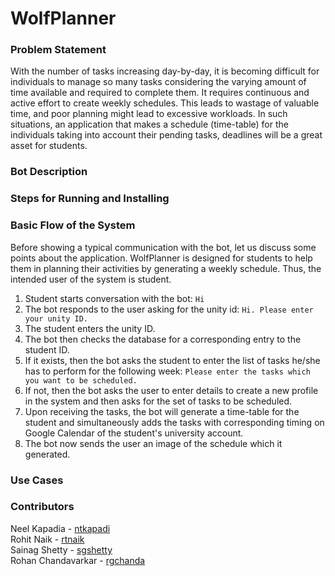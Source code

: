 # WolfPlanner
### Problem Statement
With the number of tasks increasing day-by-day, it is becoming difficult for individuals to manage so many tasks considering the varying amount of time available and required to complete them. It requires continuous and active effort to create weekly schedules. This leads to wastage of valuable time, and poor planning might lead to excessive workloads. In such situations, an application that makes a schedule (time-table) for the individuals taking into account their pending tasks, deadlines will be a great asset for students. 

### Bot Description

### Steps for Running and Installing

### Basic Flow of the System
Before showing a typical communication with the bot, let us discuss some points about the application.
WolfPlanner is designed for students to help them in planning their activities by generating a weekly schedule. Thus, the intended user of the system is student.
1. Student starts conversation with the bot: ``Hi``
2. The bot responds to the user asking for the unity id: ``Hi. Please enter your unity ID.``
3. The student enters the unity ID.
4. The bot then checks the database for a corresponding entry to the student ID.
5. If it exists, then the bot asks the student to enter the list of tasks he/she has to perform for the following week: ``Please enter the tasks which you want to be scheduled.``
6. If not, then the bot asks the user to enter details to create a new profile in the system and then asks for the set of tasks to be scheduled.
7. Upon receiving the tasks, the bot will generate a time-table for the student and simultaneously adds the tasks with corresponding timing on Google Calendar of the student's university account.
8. The bot now sends the user an image of the schedule which it generated.

### Use Cases

### Contributors
Neel Kapadia - [ntkapadi](https://github.com/neelkapadia)<br/>
Rohit Naik - [rtnaik](https://github.com/rohitnaik246)<br/>
Sainag Shetty - [sgshetty](https://github.com/SainagShetty)<br/>
Rohan Chandavarkar - [rgchanda](https://github.com/RohanChandavarkar)